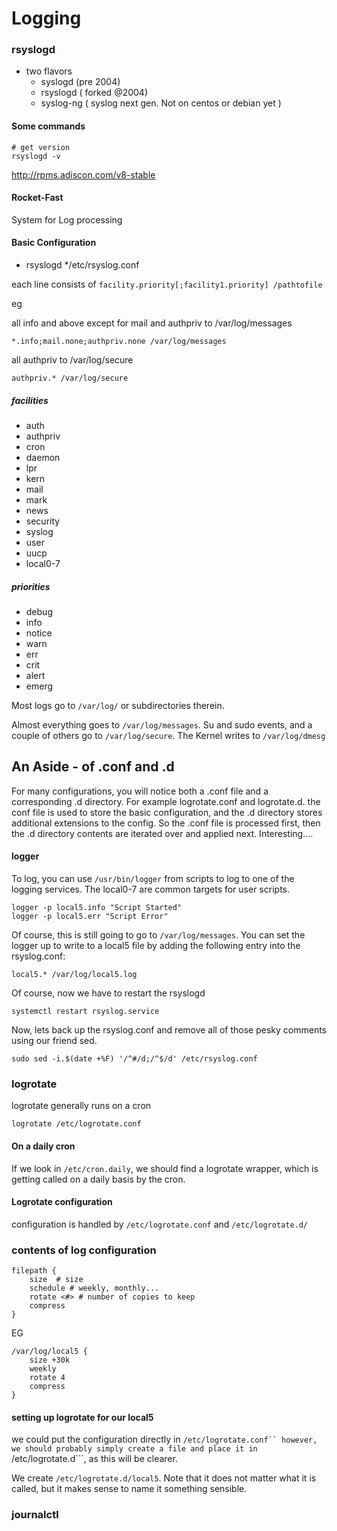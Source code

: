 # Logging

### rsyslogd

* two flavors
  * syslogd (pre 2004)
  * rsyslogd ( forked @2004)
  * syslog-ng ( syslog next gen. Not on centos or debian yet )

#### Some commands

```
# get version
rsyslogd -v
```

http://rpms.adiscon.com/v8-stable

#### Rocket-Fast

System for Log processing

#### Basic Configuration

* rsyslogd
  */etc/rsyslog.conf

each line consists of
```facility.priority[;facility1.priority] /pathtofile```

eg

all info and above except for mail and authpriv to /var/log/messages
```
*.info;mail.none;authpriv.none /var/log/messages
```
all authpriv to /var/log/secure
```
authpriv.* /var/log/secure
```

##### facilities
* auth
* authpriv
* cron
* daemon
* lpr
* kern
* mail
* mark
* news
* security
* syslog
* user
* uucp
* local0-7

##### priorities
* debug
* info
* notice
* warn
* err
* crit
* alert
* emerg  

Most logs go to ```/var/log/``` or subdirectories therein.

Almost everything goes to  ```/var/log/messages```. Su and sudo events, and a couple of others go to ```/var/log/secure```.
The Kernel writes to ```/var/log/dmesg```

## An Aside - of .conf and .d

For many configurations, you will notice both a .conf file and a corresponding .d directory. For example logrotate.conf and logrotate.d. the conf file is used to store the basic configuration, and the .d directory stores additional extensions to the config. So the .conf file is processed first, then the .d directory contents are iterated over and applied next. Interesting....

#### logger

To log, you can use ```/usr/bin/logger``` from scripts to log to one of the logging services. The local0-7 are common targets for user scripts.

```
logger -p local5.info "Script Started"
logger -p local5.err "Script Error"
```
Of course, this is still going to go to ```/var/log/messages```. You can set the logger up to write to a local5 file by adding the following entry into the rsyslog.conf:

```
local5.* /var/log/local5.log
```
Of course, now we have to restart the rsyslogd

```
systemctl restart rsyslog.service
```

Now, lets back up the rsyslog.conf and remove all of those pesky comments using our friend sed.

```
sudo sed -i.$(date +%F) '/^#/d;/^$/d' /etc/rsyslog.conf
```

### logrotate

logrotate generally runs on a cron

```
logrotate /etc/logrotate.conf
```

#### On a daily cron

If we look in ```/etc/cron.daily```, we should find a logrotate wrapper, which is getting called on a daily basis by the cron.

#### Logrotate configuration

configuration is handled by ```/etc/logrotate.conf``` and ```/etc/logrotate.d/```

### contents of log configuration

```
filepath {
    size  # size  
    schedule # weekly, monthly...
    rotate <#> # number of copies to keep
    compress
}
```

EG

```
/var/log/local5 {
    size +30k
    weekly
    rotate 4
    compress
}
```

#### setting up logrotate for our local5

we could put the configuration directly in ```/etc/logrotate.conf`` however, we should probably simply create a file and place it in ```/etc/logrotate.d```, as this will be clearer.

We create ```/etc/logrotate.d/local5```. Note that it does not matter what it is called, but it makes sense to name it something sensible.


### journalctl
